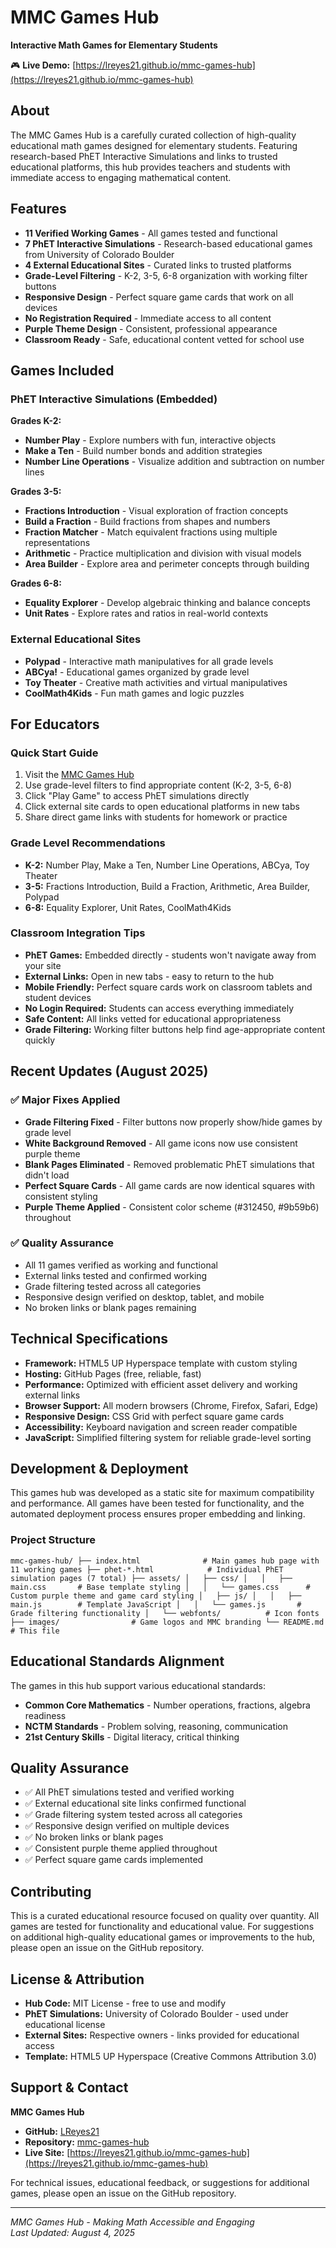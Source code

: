 # MMC Games Hub
**Interactive Math Games for Elementary Students**

🎮 **Live Demo:** [https://lreyes21.github.io/mmc-games-hub](https://lreyes21.github.io/mmc-games-hub)

## About
The MMC Games Hub is a carefully curated collection of high-quality educational math games designed for elementary students. Featuring research-based PhET Interactive Simulations and links to trusted educational platforms, this hub provides teachers and students with immediate access to engaging mathematical content.

## Features
- **11 Verified Working Games** - All games tested and functional
- **7 PhET Interactive Simulations** - Research-based educational games from University of Colorado Boulder
- **4 External Educational Sites** - Curated links to trusted platforms  
- **Grade-Level Filtering** - K-2, 3-5, 6-8 organization with working filter buttons
- **Responsive Design** - Perfect square game cards that work on all devices
- **No Registration Required** - Immediate access to all content
- **Purple Theme Design** - Consistent, professional appearance
- **Classroom Ready** - Safe, educational content vetted for school use

## Games Included

### PhET Interactive Simulations (Embedded)
**Grades K-2:**
- **Number Play** - Explore numbers with fun, interactive objects
- **Make a Ten** - Build number bonds and addition strategies
- **Number Line Operations** - Visualize addition and subtraction on number lines

**Grades 3-5:**
- **Fractions Introduction** - Visual exploration of fraction concepts
- **Build a Fraction** - Build fractions from shapes and numbers
- **Fraction Matcher** - Match equivalent fractions using multiple representations
- **Arithmetic** - Practice multiplication and division with visual models
- **Area Builder** - Explore area and perimeter concepts through building

**Grades 6-8:**
- **Equality Explorer** - Develop algebraic thinking and balance concepts
- **Unit Rates** - Explore rates and ratios in real-world contexts

### External Educational Sites
- **Polypad** - Interactive math manipulatives for all grade levels
- **ABCya!** - Educational games organized by grade level
- **Toy Theater** - Creative math activities and virtual manipulatives
- **CoolMath4Kids** - Fun math games and logic puzzles

## For Educators

### Quick Start Guide
1. Visit the [MMC Games Hub](https://lreyes21.github.io/mmc-games-hub)
2. Use grade-level filters to find appropriate content (K-2, 3-5, 6-8)
3. Click "Play Game" to access PhET simulations directly
4. Click external site cards to open educational platforms in new tabs
5. Share direct game links with students for homework or practice

### Grade Level Recommendations
- **K-2:** Number Play, Make a Ten, Number Line Operations, ABCya, Toy Theater
- **3-5:** Fractions Introduction, Build a Fraction, Arithmetic, Area Builder, Polypad
- **6-8:** Equality Explorer, Unit Rates, CoolMath4Kids

### Classroom Integration Tips
- **PhET Games:** Embedded directly - students won't navigate away from your site
- **External Links:** Open in new tabs - easy to return to the hub
- **Mobile Friendly:** Perfect square cards work on classroom tablets and student devices
- **No Login Required:** Students can access everything immediately
- **Safe Content:** All links vetted for educational appropriateness
- **Grade Filtering:** Working filter buttons help find age-appropriate content quickly

## Recent Updates (August 2025)

### ✅ Major Fixes Applied
- **Grade Filtering Fixed** - Filter buttons now properly show/hide games by grade level
- **White Background Removed** - All game icons now use consistent purple theme
- **Blank Pages Eliminated** - Removed problematic PhET simulations that didn't load
- **Perfect Square Cards** - All game cards are now identical squares with consistent styling
- **Purple Theme Applied** - Consistent color scheme (#312450, #9b59b6) throughout

### ✅ Quality Assurance
- All 11 games verified as working and functional
- External links tested and confirmed working
- Grade filtering tested across all categories
- Responsive design verified on desktop, tablet, and mobile
- No broken links or blank pages remaining

## Technical Specifications
- **Framework:** HTML5 UP Hyperspace template with custom styling
- **Hosting:** GitHub Pages (free, reliable, fast)
- **Performance:** Optimized with efficient asset delivery and working external links
- **Browser Support:** All modern browsers (Chrome, Firefox, Safari, Edge)
- **Responsive Design:** CSS Grid with perfect square game cards
- **Accessibility:** Keyboard navigation and screen reader compatible
- **JavaScript:** Simplified filtering system for reliable grade-level sorting

## Development & Deployment
This games hub was developed as a static site for maximum compatibility and performance. All games have been tested for functionality, and the automated deployment process ensures proper embedding and linking.

### Project Structure
`
mmc-games-hub/
├── index.html              # Main games hub page with 11 working games
├── phet-*.html            # Individual PhET simulation pages (7 total)
├── assets/
│   ├── css/
│   │   ├── main.css       # Base template styling
│   │   └── games.css      # Custom purple theme and game card styling
│   ├── js/
│   │   ├── main.js        # Template JavaScript
│   │   └── games.js       # Grade filtering functionality
│   └── webfonts/          # Icon fonts
├── images/                # Game logos and MMC branding
└── README.md              # This file
`

## Educational Standards Alignment
The games in this hub support various educational standards:
- **Common Core Mathematics** - Number operations, fractions, algebra readiness
- **NCTM Standards** - Problem solving, reasoning, communication
- **21st Century Skills** - Digital literacy, critical thinking

## Quality Assurance
- ✅ All PhET simulations tested and verified working
- ✅ External educational site links confirmed functional
- ✅ Grade filtering system tested across all categories
- ✅ Responsive design verified on multiple devices
- ✅ No broken links or blank pages
- ✅ Consistent purple theme applied throughout
- ✅ Perfect square game cards implemented

## Contributing
This is a curated educational resource focused on quality over quantity. All games are tested for functionality and educational value. For suggestions on additional high-quality educational games or improvements to the hub, please open an issue on the GitHub repository.

## License & Attribution
- **Hub Code:** MIT License - free to use and modify
- **PhET Simulations:** University of Colorado Boulder - used under educational license
- **External Sites:** Respective owners - links provided for educational access
- **Template:** HTML5 UP Hyperspace (Creative Commons Attribution 3.0)

## Support & Contact
**MMC Games Hub**
- **GitHub:** [LReyes21](https://github.com/LReyes21)
- **Repository:** [mmc-games-hub](https://github.com/LReyes21/mmc-games-hub)
- **Live Site:** [https://lreyes21.github.io/mmc-games-hub](https://lreyes21.github.io/mmc-games-hub)

For technical issues, educational feedback, or suggestions for additional games, please open an issue on the GitHub repository.

---
*MMC Games Hub - Making Math Accessible and Engaging*  
*Last Updated: August 4, 2025*
